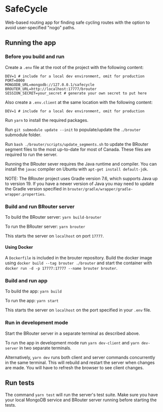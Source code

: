 # SafeCycle

Web-based routing app for finding safe cycling routes with the option to avoid user-specified "nogo" paths.

## Running the app

### Before you build and run

Create a `.env` file at the root of the project with the following content:

```
DEV=1 # include for a local dev environment, omit for production
PORT=8000
MONGODB_URL=mongodb://127.0.0.1/safecycle
BROUTER_URL=http://localhost:17777/brouter
SESSION_SECRET=your_secret # generate your own secret to put here
```

Also create a `.env.client` at the same location with the following content:

```
DEV=1 # include for a local dev environment, omit for production
```

Run `yarn` to install the required packages.

Run `git submodule update --init` to populate/update the `./brouter` submodule folder.

Run `bash ./brouter/scripts/update_segments.sh` to update the BRouter segment files to the most up-to-date for most of Canada. These files are required to run the server.

Running the BRouter sever requires the Java runtime and compiler. You can install the `javac` compiler on Ubuntu with `apt-get install default-jdk`.

NOTE: The BRouter project uses Gradle version 7.6, which supports Java up to version 19. If you have a newer version of Java you may need to update the Gradle version specified in `brouter/gradle/wrapper/gradle-wrapper.properties`.

### Build and run BRouter server

To build the BRouter server: `yarn build-brouter`

To run the BRouter server: `yarn brouter`

This starts the server on `localhost` on port `17777`.

#### Using Docker

A `Dockerfile` is included in the brouter repository. Build the docker image using `docker build --tag brouter ./brouter` and start the container with `docker run -d -p 17777:17777 --name brouter brouter`.

### Build and run app

To build the app: `yarn build`

To run the app: `yarn start`

This starts the server on `localhost` on the port specified in your `.env` file.

### Run in development mode

Start the BRouter server in a separate terminal as described above.

To run the app in development mode run `yarn dev-client` and `yarn dev-server` in two separate terminals.

Alternatively, `yarn dev` runs both client and server commands concurrently in the same terminal. This will rebuild and restart the server when changes are made. You will have to refresh the browser to see client changes.

## Run tests

The command `yarn test` will run the server's test suite. Make sure you have your local MongoDB service and BRouter server running before starting the tests.
